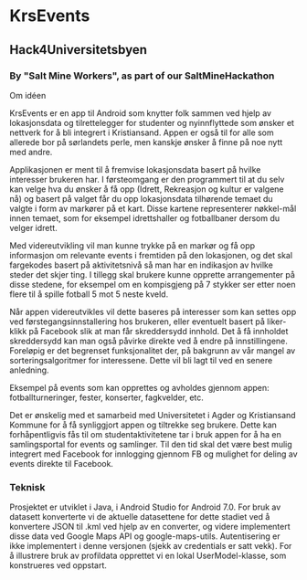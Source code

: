 # KrsEvents
## Hack4Universitetsbyen

### By "Salt Mine Workers", as part of our SaltMineHackathon
Om idéen

KrsEvents er en app til Android som knytter folk sammen ved hjelp av lokasjonsdata og tilrettelegger for studenter og nyinnflyttede som ønsker et nettverk for å bli integrert i Kristiansand. Appen er også til for alle som allerede bor på sørlandets perle, men kanskje ønsker å finne på noe nytt med andre.

Applikasjonen er ment til å fremvise lokasjonsdata basert på hvilke interesser brukeren har. I førsteomgang er den programmert til at du selv kan velge hva du ønsker å få opp (Idrett, Rekreasjon og kultur er valgene nå) og basert på valget får du opp lokasjonsdata tilhørende temaet du valgte i form av markører på et kart. Disse kartene representerer nøkkel-mål innen temaet, som for eksempel idrettshaller og fotballbaner dersom du velger idrett.

Med videreutvikling vil man kunne trykke på en markør og få opp informasjon om relevante events i fremtiden på den lokasjonen, og det skal fargekodes basert på aktivitetsnivå så man har en indikasjon av hvilke steder det skjer ting. I tillegg skal brukere kunne opprette arrangementer på disse stedene, for eksempel om en kompisgjeng på 7 stykker ser etter noen flere til å spille fotball 5 mot 5 neste kveld.

Når appen videreutvikles vil dette baseres på interesser som kan settes opp ved førstegangsinnstallering hos brukeren, eller eventuelt basert på liker-klikk på Facebook slik at man får skreddersydd innhold. Det å få innholdet skreddersydd kan man også påvirke direkte ved å endre på innstillingene. Foreløpig er det begrenset funksjonalitet der, på bakgrunn av vår mangel av sorteringsalgoritmer for interessene. Dette vil bli lagt til ved en senere anledning. 

Eksempel på events som kan opprettes og avholdes gjennom appen: fotballturneringer, fester, konserter, fagkvelder, etc. 

Det er ønskelig med et samarbeid med Universitetet i Agder og Kristiansand Kommune for å få synliggjort appen og tiltrekke seg brukere. Dette kan forhåpentligvis fås til om studentaktivitetene tar i bruk appen for å ha en samlingsportal for events og samlinger. Til den tid skal det være best mulig integrert med Facebook for innlogging gjennom FB og mulighet for deling av events direkte til Facebook.

### Teknisk

Prosjektet er utviklet i Java, i Android Studio for Android 7.0. For bruk av datasett konverterte vi de aktuelle datasettene for dette stadiet ved å konvertere JSON til .kml ved hjelp av en converter, og videre implementert disse data ved Google Maps API og google-maps-utils. Autentisering er ikke implementert i denne versjonen (sjekk av credentials er satt vekk). For å illustrere bruk av profildata opprettet vi en lokal UserModel-klasse, som konstrueres ved oppstart.
